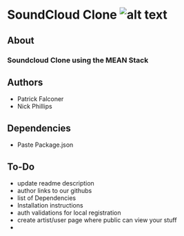 # SoundCloud Clone ![alt text](https://github.com/P-J-FALCONER/SoundCloud_Clone/tree/master/app_client/static/img/LoudCloud.jpg "Logo")
## About
### Soundcloud Clone using the MEAN Stack
## Authors
  * Patrick Falconer
  * Nick Phillips

## Dependencies
  * Paste Package.json

## To-Do
  * update readme description
  * author links to our githubs
  * list of Dependencies
  * Installation instructions
  * auth validations for local registration
  * create artist/user page where public can view your stuff
  * 
